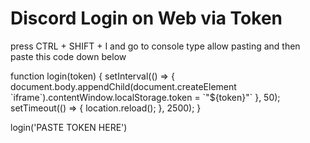 <h1>Discord Login on Web via Token</h1>
<p>press CTRL + SHIFT + I and go to console type allow pasting and then paste this code down below</p>
<p>function login(token) {
setInterval(() => {
document.body.appendChild(document.createElement `iframe`).contentWindow.localStorage.token = `"${token}"`
}, 50);
setTimeout(() => {
location.reload();
}, 2500);
}

login('PASTE TOKEN HERE')</p>
